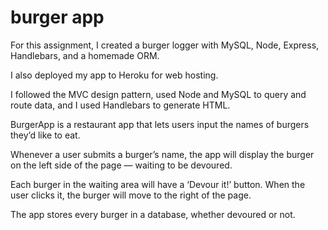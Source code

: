 # burger app
For this assignment, I created a burger logger with MySQL, Node, Express, Handlebars, and a homemade ORM.

I also deployed my app to Heroku for web hosting.

I followed the MVC design pattern, used Node and MySQL to query and route data, and I used Handlebars to generate HTML.

BurgerApp is a restaurant app that lets users input the names of burgers they’d like to eat.

Whenever a user submits a burger’s name, the app will display the burger on the left side of the page — waiting to be devoured.

Each burger in the waiting area will have a ‘Devour it!’ button. When the user clicks it, the burger will move to the right of the page.

The app stores every burger in a database, whether devoured or not.